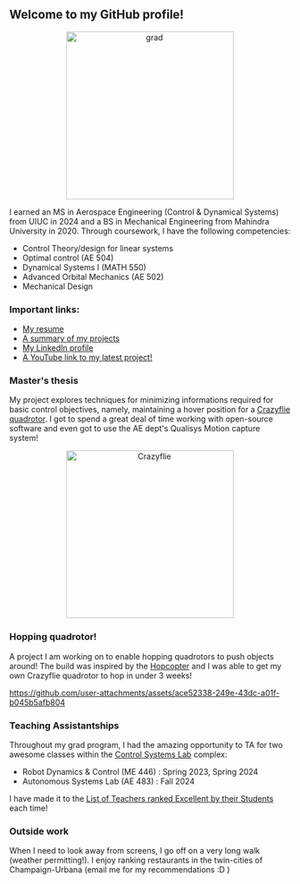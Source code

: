 ## Welcome to my GitHub profile!

<p align="center">
  <img src=https://github.com/NageshEranki/NageshEranki/assets/28665953/abeaa9c6-aec2-491e-8c51-4044252f9f4b alt="grad" width="300"/>
</p>

I earned an MS in Aerospace Engineering (Control & Dynamical Systems) from UIUC in 2024 and a BS in Mechanical Engineering from Mahindra University in 2020. Through coursework, I have the following competencies:
  - Control Theory/design for linear systems
  - Optimal control (AE 504)
  - Dynamical Systems I (MATH 550)
  - Advanced Orbital Mechanics (AE 502)
  - Mechanical Design

### Important links:
  - [My resume](https://drive.google.com/file/d/1iweYgZoTJKIGZSdd6F7h5PIlCRvmW05X/view?usp=share_link)
  - [A summary of my projects](https://drive.google.com/file/d/17ltSVjsusHz3cruyfFDI6q5yvDeNkawu/view?usp=share_link)
  - [My LinkedIn profile](https://www.linkedin.com/in/neranki/)
  - [A YouTube link to my latest project!](https://youtu.be/QioOFWBMlps)

### Master's thesis

My project explores techniques for minimizing informations required for basic control objectives, namely, maintaining a hover position for a [Crazyflie quadrotor](https://github.com/bitcraze/crazyflie-firmware). I got to spend a great deal of time working with open-source software and even got to use the AE dept's Qualisys Motion capture system!

<p align="center">
  <img src=https://github.com/NageshEranki/NageshEranki/assets/28665953/fb9f29a7-eab6-4247-add6-d1ab2b002afa alt="Crazyflie" width
="300"/>

### Hopping quadrotor!

A project I am working on to enable hopping quadrotors to push objects around! The build was inspired by the [Hopcopter](https://www.science.org/doi/10.1126/scirobotics.adi8912) and I was able to get my own Crazyflie quadrotor to hop in under 3 weeks!

https://github.com/user-attachments/assets/ace52338-249e-43dc-a01f-b045b5afb804




### Teaching Assistantships

Throughout my grad program, I had the amazing opportunity to TA for two awesome classes within the [Control Systems Lab](https://coecsl.ece.illinois.edu) complex:
  -  Robot Dynamics & Control (ME 446) :  Spring 2023, Spring 2024
  -  Autonomous Systems Lab (AE 483) :  Fall 2024

I have made it to the [List of Teachers ranked Excellent by their Students](https://citl.illinois.edu/citl-101/measurement-evaluation/teaching-evaluation/teaching-evaluations-(ices)/teachers-ranked-as-excellent) each time!

### Outside work

When I need to look away from screens, I go off on a very long walk (weather permitting!). I enjoy ranking restaurants in the twin-cities of Champaign-Urbana (email me for my recommendations :D )
